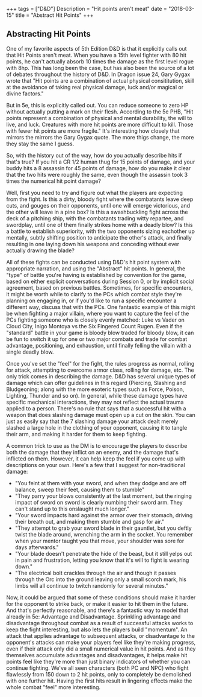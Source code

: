 +++
tags = ["D&D"]
Description = "Hit points aren't meat"
date = "2018-03-15"
title = "Abstract Hit Points"
+++

## Abstracting Hit Points

One of my favorite aspects of 5th Edition D&D is that it explicitly calls out that Hit Points aren't meat. When you have a 15th level fighter with 80 hit points, he can't actually absorb 10 times the damage as the first level rogue with 8hp. This has long been the case, but has also been the source of a lot of debates throughout the history of D&D. In Dragon issue 24, Gary Gygax wrote that "Hit points are a combination of actual physical consititution, skill at the avoidance of taking real physical damage, luck and/or magical or divine factors."

But in 5e, this is explicitly called out.  You can reduce someone to zero HP without actually putting a mark on their flesh. According to the 5e PHB, "Hit points represent a combination of physical and mental durability, the will to live, and luck. Creatures with more hit points are more difficult to kill. Those with fewer hit points are more fragile." It's interesting how closely that mirrors the mirrors the Gary Gygax quote. The more thigs change, the more they stay the same I guess.

So, with the history out of the way, how do you actually describe hits if that's true?  If you hit a CR 1/2 human thug for 15 points of damage, and your buddy hits a 8 assassin for 45 points of damage, how do you make it clear that the two hits were roughly the same, even though the assassin took 3 times the numerical hit point damage?

Well, first you need to try and figure out what the players are expecting from the fight. Is this a dirty, bloody fight where the combatants leave deep cuts, and gouges on their opponents, until one will emerge victorious, and the other will leave in a pine box? Is this a swashbuckling fight across the deck of a pitching ship, with the combatants trading witty repartee, and swordplay, until one of them finally strikes home with a deadly blow? Is this a battle to establish superiority, with the two opponents sizing eachother up mentally, subtly shifting position to anticipate the other's attack, and finally resulting in one laying down his weapons and conceding without ever actually drawing the blade?

All of these fights can be conducted using D&D's hit point system with appropriate narration, and using the "Abstract" hit points. In general, the "type" of battle you're having is established by convention for the game, based on either explicit conversations during Session 0, or by implicit social agreement, based on previous battles. Sometimes, for specific encounters, it might be worth while to clarify to the PCs which combat style they're planning on engaging in, or if you'd like to run a specific encounter a different way, discuss that with the PCs. One fantastic example of this might be when fighting a major villain, where you want to capture the feel of the PCs fighting someone who is closely evenly matched: Luke vs Vader on Cloud City, Inigo Montoya vs the Six Fingered Count Rugen. Even if the "standard" battle in your game is bloody blow traded for bloody blow, it can be fun to switch it up for one or two major combats and trade for combat advantage, positioning, and exhaustion, until finally felling the villain with a single deadly blow.

Once you've set the "feel" for the fight, the rules progress as normal, rolling for attack, attempting to overcome armor class, rolling for damage, etc. The only trick comes in describing the damage.  D&D has several unique types of damage which can offer guidelines in this regard (Piercing, Slashing and Bludgeoning; along with the more esoteric types such as Force, Poison, Lighting, Thunder and so on).  In general, while these damage types have specific mechanical interactions, they may not reflect the actual trauma applied to a person. There's no rule that says that a successful hit with a weapon that does slashing damage must open up a cut on the skin. You can just as easily say that the 7 slashing damage your attack dealt merely slashed a large hole in the clothing of your opponent, causing it to tangle their arm, and making it harder for them to keep fighting.

A common trick to use as the DM is to encourage the players to describe both the damage that they inflict on an enemy, and the damage that's inflicted on them. However, it can help keep the feel if you come up with descriptions on your own.  Here's a few that I suggest for non-traditional damage:

- "You feint at them with your sword, and when they dodge and are off balance, sweep their feet, causing them to stumble"
- "They parry your blows consistently at the last moment, but the ringing impact of sword on sword is clearly numbing their sword arm. They can't stand up to this onslaught much longer."
- "Your sword impacts hard against the armor over their stomach, driving their breath out, and making them stumble and gasp for air."
- "They attempt to grab your sword blade in their gauntlet, but you deftly twist the blade around, wrenching the arm in the socket. You remember when your mentor taught you that move, your shoulder was sore for days afterwards."
- "Your blade doesn't penetrate the hide of the beast, but it still yelps out in pain and frustration, letting you know that it's will to fight is wearing down."
- "The electrical bolt crackles through the air and though it passes through the Orc into the ground leaving only a small scorch mark, his limbs will all continue to twitch randomly for several minutes."

Now, it could be argued that some of these conditions should make it harder for the opponent to strike back, or make it easier to hit them in the future. And that's perfectly reasonable, and there's a fantastic way to model that already in 5e: Advantage and Disadvantage.  Sprinkling advantage and disadvantage throughout combat as a result of successful attacks works to keep the fight interesting, but also lets the players build "momentum". An attack that applies advantage to subsequent attacks, or disadvantage to the opponent's attacks can make your players feel like they're making progress, even if their attack only did a small numerical value in hit points. And as they themselves accumulate advantages and disadvantages, it helps make hit points feel like they're more than just binary indicators of whether you can continue fighting. We've all seen characters (both PC and NPC) who fight flawlessly from 150 down to 2 hit points, only to completely be demolished with one further hit. Having the first hits result in lingering effects make the whole combat "feel" more interesting.